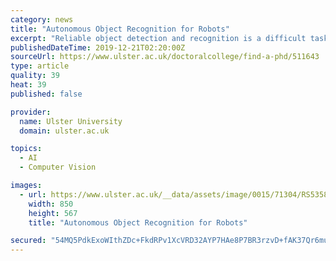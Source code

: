 ```yaml
---
category: news
title: "Autonomous Object Recognition for Robots"
excerpt: "Reliable object detection and recognition is a difficult task for robots to achieve and, therefore, still remains a challenge when real-world environments are considered. Curiosity, often seen in humans and its primates, drives learning activities."
publishedDateTime: 2019-12-21T02:20:00Z
sourceUrl: https://www.ulster.ac.uk/doctoralcollege/find-a-phd/511643
type: article
quality: 39
heat: 39
published: false

provider:
  name: Ulster University
  domain: ulster.ac.uk

topics:
  - AI
  - Computer Vision

images:
  - url: https://www.ulster.ac.uk/__data/assets/image/0015/71304/RS5358_pic-116-scr.jpg
    width: 850
    height: 567
    title: "Autonomous Object Recognition for Robots"

secured: "54MQ5PdkExoWIthZDc+FkdRPv1XcVRD32AYP7HAe8P7BR3rzvD+fAK37Qr6muSKD49RAABooNNAvKntes/MzRBnO2zuLCw+7ISiOWl9n82gpJoYkauOejiGroA/wprNVoxALuA//nuW30DIvb5BQ5HDUdXrYSpsoDViIeE1Yemrz/DGbjgRcjE4hBDbKuk1F3ZG3miTm7qAQuaCqiHHQ0rCpUnSjzgAyKbnDCJR2TdV0u6O8bVbV0iOJK7cCS+0VJMfTuRONe7p+PD6zKlsYREufFsfCLg/G6KsXOjv84Yo=;mY/ch1OExMlNF3+9kPkntA=="
---
```


